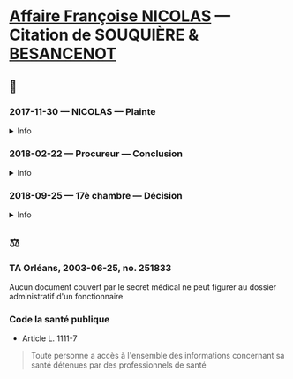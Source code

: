 # [Affaire Françoise NICOLAS](fn.md) — Citation de SOUQUIÈRE & [BESANCENOT](./whoswho#besanc)

## 📜
### 2017-11-30 — NICOLAS — Plainte
<details>
  <summary>Info</summary>

* [piece](../pieces/identifiant/18a8bf5c)
</details>

### 2018-02-22 — Procureur — Conclusion
<details>
  <summary>Info</summary>

* [piece](../pieces/identifiant/d506a5d7)
</details>

### 2018-09-25 — 17è chambre — Décision
<details>
  <summary>Info</summary>

* [piece](../pieces/identifiant/d506a5d7)
</details>

## ⚖️
### TA Orléans, 2003-06-25, no. 251833
Aucun document couvert par le secret médical ne peut figurer au dossier administratif d'un fonctionnaire
### Code la santé publique
* Article L. 1111-7
> Toute personne a accès à l'ensemble des informations concernant sa santé détenues par des professionnels de santé
